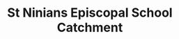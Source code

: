 ---
schema: default
title: St Ninians Episcopal School Catchment
organization: Perth and Kinross Council
notes: St Ninians Episcopal School Catchment Boundary (Whole of PKC)

resources:

  - name: St Ninians Episcopal School Catchment HTML
  - url: http://opendata-pkc.opendata.arcgis.com/datasets/23a0859e00624870a1574d5555fbbc1a_0
  - format: HTML

  - name: St Ninians Episcopal School Catchment ESRI REST
  - url: https://services.arcgis.com/pfFDYSlYcp7mabvZ/arcgis/rest/services/St_Ninians_Episcopal_School_Catchment/FeatureServer/0
  - format: ESRI REST

  - name: St Ninians Episcopal School Catchment GEOJSON
  - url: http://opendata-pkc.opendata.arcgis.com/datasets/23a0859e00624870a1574d5555fbbc1a_0.geojson
  - format: GEOJSON

  - name: St Ninians Episcopal School Catchment CSV
  - url: http://opendata-pkc.opendata.arcgis.com/datasets/23a0859e00624870a1574d5555fbbc1a_0.csv
  - format: CSV

  - name: St Ninians Episcopal School Catchment KML
  - url: http://opendata-pkc.opendata.arcgis.com/datasets/23a0859e00624870a1574d5555fbbc1a_0.kml
  - format: KML

  - name: St Ninians Episcopal School Catchment ZIP
  - url: http://opendata-pkc.opendata.arcgis.com/datasets/23a0859e00624870a1574d5555fbbc1a_0.zip
  - format: ZIP

license: Open Government Licence 3.0 (United Kingdom)
category:

  - boundary,catchment,episcopal,schools,education


  - 

maintainer: Tim Wisniewski
maintainer_email: tim@timwis.com
---